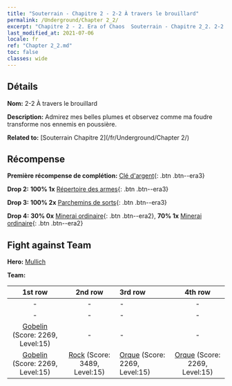 ```yaml
---
title: "Souterrain - Chapitre 2 - 2-2 À travers le brouillard"
permalink: /Underground/Chapter 2_2/
excerpt: "Chapitre 2 - 2. Era of Chaos  Souterrain - Chapitre 2_2. 2-2 À travers le brouillard"
last_modified_at: 2021-07-06
locale: fr
ref: "Chapter 2_2.md"
toc: false
classes: wide
---
```


## Détails

 **Nom:** 2-2 À travers le brouillard

 **Description:** Admirez mes belles plumes et observez comme ma foudre transforme nos ennemis en poussière.

 **Related to:** [Souterrain Chapitre 2](/fr/Underground/Chapter 2/)

## Récompense

 **Première récompense de complétion:** [Clé d'argent](/ItemsFR/con_693/){: .btn .btn--era3}

 **Drop 2:** **100% 1x** [Répertoire des armes](/ItemsFR/mat_18/){: .btn .btn--era3}

 **Drop 3:** **100% 2x** [Parchemins de sorts](/ItemsFR/con_694/){: .btn .btn--era3}

 **Drop 4:** **30% 0x** [Minerai ordinaire](/ItemsFR/mat_6/){: .btn .btn--era2}, **70% 1x** [Minerai ordinaire](/ItemsFR/mat_6/){: .btn .btn--era2}


## Fight against Team
 **Hero:** [Mullich](/fr/heroes/Mullich/)

 **Team:**


  | 1st row | 2nd row | 3rd row | 4th row |
  |:----:|:----:|:----|:----:|
  | - | - | - | - |
  | - | - | - | - |
  | [Gobelin](/fr/units/Goblin/) (Score: 2269, Level:15)  | - | - | - |
  | [Gobelin](/fr/units/Goblin/) (Score: 2269, Level:15)  | [Rock](/fr/units/Roc/) (Score: 3489, Level:15)  | [Orque](/fr/units/Orc/) (Score: 2269, Level:15)  | [Orque](/fr/units/Orc/) (Score: 2269, Level:15)  |


